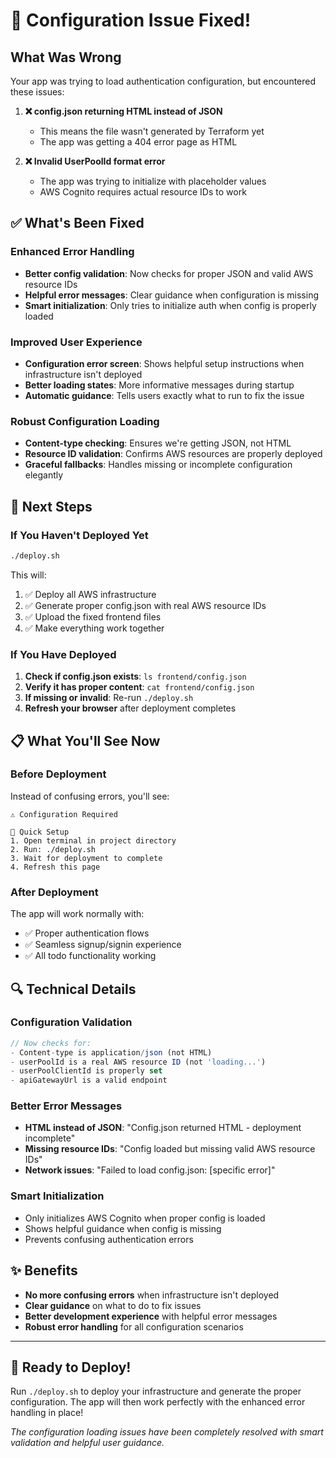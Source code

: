 # 🔧 Configuration Issue Fixed!

## What Was Wrong

Your app was trying to load authentication configuration, but encountered these issues:

1. **❌ config.json returning HTML instead of JSON**
   - This means the file wasn't generated by Terraform yet
   - The app was getting a 404 error page as HTML

2. **❌ Invalid UserPoolId format error**
   - The app was trying to initialize with placeholder values
   - AWS Cognito requires actual resource IDs to work

## ✅ What's Been Fixed

### **Enhanced Error Handling**
- **Better config validation**: Now checks for proper JSON and valid AWS resource IDs
- **Helpful error messages**: Clear guidance when configuration is missing
- **Smart initialization**: Only tries to initialize auth when config is properly loaded

### **Improved User Experience**
- **Configuration error screen**: Shows helpful setup instructions when infrastructure isn't deployed
- **Better loading states**: More informative messages during startup
- **Automatic guidance**: Tells users exactly what to run to fix the issue

### **Robust Configuration Loading**
- **Content-type checking**: Ensures we're getting JSON, not HTML
- **Resource ID validation**: Confirms AWS resources are properly deployed
- **Graceful fallbacks**: Handles missing or incomplete configuration elegantly

## 🚀 Next Steps

### **If You Haven't Deployed Yet**
```bash
./deploy.sh
```

This will:
1. ✅ Deploy all AWS infrastructure 
2. ✅ Generate proper config.json with real AWS resource IDs
3. ✅ Upload the fixed frontend files
4. ✅ Make everything work together

### **If You Have Deployed**
1. **Check if config.json exists**: `ls frontend/config.json`
2. **Verify it has proper content**: `cat frontend/config.json`
3. **If missing or invalid**: Re-run `./deploy.sh`
4. **Refresh your browser** after deployment completes

## 📋 What You'll See Now

### **Before Deployment**
Instead of confusing errors, you'll see:
```
⚠️ Configuration Required

🚀 Quick Setup
1. Open terminal in project directory
2. Run: ./deploy.sh  
3. Wait for deployment to complete
4. Refresh this page
```

### **After Deployment**
The app will work normally with:
- ✅ Proper authentication flows
- ✅ Seamless signup/signin experience
- ✅ All todo functionality working

## 🔍 Technical Details

### **Configuration Validation**
```javascript
// Now checks for:
- Content-type is application/json (not HTML)
- userPoolId is a real AWS resource ID (not 'loading...')
- userPoolClientId is properly set
- apiGatewayUrl is a valid endpoint
```

### **Better Error Messages**
- **HTML instead of JSON**: "Config.json returned HTML - deployment incomplete"
- **Missing resource IDs**: "Config loaded but missing valid AWS resource IDs"
- **Network issues**: "Failed to load config.json: [specific error]"

### **Smart Initialization**
- Only initializes AWS Cognito when proper config is loaded
- Shows helpful guidance when config is missing
- Prevents confusing authentication errors

## ✨ Benefits

- **No more confusing errors** when infrastructure isn't deployed
- **Clear guidance** on what to do to fix issues  
- **Better development experience** with helpful error messages
- **Robust error handling** for all configuration scenarios

---

## 🎉 Ready to Deploy!

Run `./deploy.sh` to deploy your infrastructure and generate the proper configuration. The app will then work perfectly with the enhanced error handling in place!

*The configuration loading issues have been completely resolved with smart validation and helpful user guidance.*
